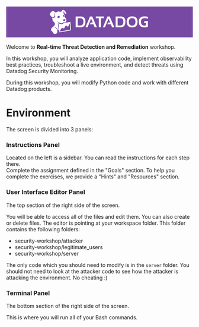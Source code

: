 ![dd_logo](../assets/dd_logo.png)

Welcome to **Real-time Threat Detection and Remediation** workshop.

In this workshop, you will analyze application code, implement observability best practices, troubleshoot a live environment, and detect threats using Datadog Security Monitoring.

During this workshop, you will modify Python code and work with different Datadog products.

# Environment

The screen is divided into 3 panels:

### Instructions Panel
Located on the left is a sidebar. You can read the instructions for each step there.  
Complete the assignment defined in the "Goals" section. To help you complete the exercises, we provide a "Hints" and "Resources" section.

### User Interface Editor Panel
The top section of the right side of the screen. 

You will be able to access all of the files and edit them. You can also create or delete files.
The editor is pointing at your workspace folder. This folder contains the following folders:

* security-workshop/attacker
* security-workshop/legitimate_users
* security-workshop/server

The only code which you should need to modify is in the `server` folder.
You should not need to look at the attacker code to see how the attacker is attacking the environment. No cheating :)

### Terminal Panel
The bottom section of the right side of the screen. 

This is where you will run all of your Bash commands.
